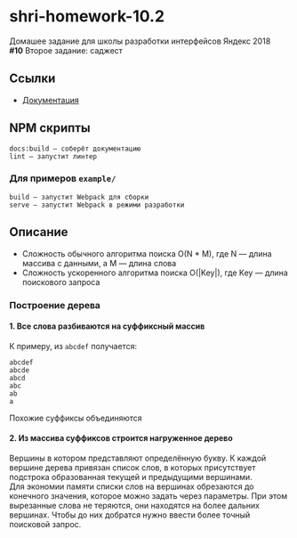 # shri-homework-10.2
Домашее задание для школы разработки интерфейсов Яндекс 2018   
**#10** Второе задание: саджест

## Ссылки
* [Документация](https://nazarov-mi.github.io/shri-homework-10.2/)

## NPM скрипты
```
docs:build — соберёт документацию
lint — запустит линтер
```
### Для примеров `example/`
```
build — запустит Webpack для сборки
serve — запустит Webpack в режими разработки
```

## Описание
* Сложность обычного алгоритма поиска O(N * M), где N — длина массива с данными, а M — длина слова
* Сложность ускоренного алгоритма поиска O(|Key|), где Key — длина поискового запроса

### Построение дерева
#### 1. Все слова разбиваются на суффиксный массив
К примеру, из `abcdef` получается:
```
abcdef
abcde
abcd
abc
ab
a
```
Похожие суффиксы объединяются

#### 2. Из массива суффиксов строится нагруженное дерево
Вершины в котором представляют определённую букву. К каждой вершине дерева привязан список слов, в которых присутствует подстрока образованная текущей и предыдущими вершинами.   
Для экономии памяти списки слов на вершинах обрезаются до конечного значения, которое можно задать через параметры. При этом вырезанные слова не теряются, они находятся на более дальних вершинах. Чтобы до них добратся нужно ввести более точный поисковой запрос.
